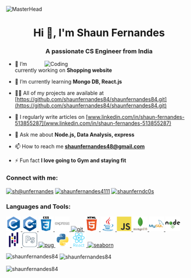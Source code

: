 ![MasterHead](https://78.media.tumblr.com/95f02d55724b631531d0b32dbd001297/tumblr_p177vracYv1wh4uq0o1_1280.gif)
<h1 align="center">Hi 👋, I'm Shaun Fernandes</h1>
<h3 align="center">A passionate CS Engineer from India</h3>
<img align="right" alt="Coding" width="400" src="https://th.bing.com/th/id/R.26a4468da102e12d39dd76dec553aa34?rik=HdlwOQrB55yHvA&riu=http%3a%2f%2fiihtng.com%2fwp-content%2fuploads%2f2020%2f01%2fProgramming-Language.jpg&ehk=cTY1G9Cond%2fyJ6Qw7uBypJ663tXOBuDNgSAj7fFl2Iw%3d&risl=&pid=ImgRaw&r=0">

- 🔭 I’m currently working on **Shopping website**

- 🌱 I’m currently learning **Mongo DB, React.js**

- 👨‍💻 All of my projects are available at [https://github.com/shaunfernandes84/shaunfernandes84.git](https://github.com/shaunfernandes84/shaunfernandes84.git)

- 📝 I regularly write articles on [www.linkedin.com/in/shaun-fernandes-513855287](www.linkedin.com/in/shaun-fernandes-513855287)

- 💬 Ask me about **Node.js, Data Analysis, express**

- 📫 How to reach me **shaunfernandes48@gmail.com**

- ⚡ Fun fact **I love going to Gym and staying fit**

<h3 align="left">Connect with me:</h3>
<p align="left">
<a href="https://kaggle.com/sh@unfernandes" target="blank"><img align="center" src="https://raw.githubusercontent.com/rahuldkjain/github-profile-readme-generator/master/src/images/icons/Social/kaggle.svg" alt="sh@unfernandes" height="30" width="40" /></a>
<a href="https://instagram.com/shaunfernandes4111" target="blank"><img align="center" src="https://raw.githubusercontent.com/rahuldkjain/github-profile-readme-generator/master/src/images/icons/Social/instagram.svg" alt="shaunfernandes4111" height="30" width="40" /></a>
<a href="https://auth.geeksforgeeks.org/user/shaunferndc0s" target="blank"><img align="center" src="https://raw.githubusercontent.com/rahuldkjain/github-profile-readme-generator/master/src/images/icons/Social/geeks-for-geeks.svg" alt="shaunferndc0s" height="30" width="40" /></a>
</p>

<h3 align="left">Languages and Tools:</h3>
<p align="left"> <a href="https://www.cprogramming.com/" target="_blank" rel="noreferrer"> <img src="https://raw.githubusercontent.com/devicons/devicon/master/icons/c/c-original.svg" alt="c" width="40" height="40"/> </a> <a href="https://www.w3schools.com/cpp/" target="_blank" rel="noreferrer"> <img src="https://raw.githubusercontent.com/devicons/devicon/master/icons/cplusplus/cplusplus-original.svg" alt="cplusplus" width="40" height="40"/> </a> <a href="https://www.w3schools.com/css/" target="_blank" rel="noreferrer"> <img src="https://raw.githubusercontent.com/devicons/devicon/master/icons/css3/css3-original-wordmark.svg" alt="css3" width="40" height="40"/> </a> <a href="https://expressjs.com" target="_blank" rel="noreferrer"> <img src="https://raw.githubusercontent.com/devicons/devicon/master/icons/express/express-original-wordmark.svg" alt="express" width="40" height="40"/> </a> <a href="https://git-scm.com/" target="_blank" rel="noreferrer"> <img src="https://www.vectorlogo.zone/logos/git-scm/git-scm-icon.svg" alt="git" width="40" height="40"/> </a> <a href="https://www.w3.org/html/" target="_blank" rel="noreferrer"> <img src="https://raw.githubusercontent.com/devicons/devicon/master/icons/html5/html5-original-wordmark.svg" alt="html5" width="40" height="40"/> </a> <a href="https://www.java.com" target="_blank" rel="noreferrer"> <img src="https://raw.githubusercontent.com/devicons/devicon/master/icons/java/java-original.svg" alt="java" width="40" height="40"/> </a> <a href="https://developer.mozilla.org/en-US/docs/Web/JavaScript" target="_blank" rel="noreferrer"> <img src="https://raw.githubusercontent.com/devicons/devicon/master/icons/javascript/javascript-original.svg" alt="javascript" width="40" height="40"/> </a> <a href="https://www.mongodb.com/" target="_blank" rel="noreferrer"> <img src="https://raw.githubusercontent.com/devicons/devicon/master/icons/mongodb/mongodb-original-wordmark.svg" alt="mongodb" width="40" height="40"/> </a> <a href="https://www.mysql.com/" target="_blank" rel="noreferrer"> <img src="https://raw.githubusercontent.com/devicons/devicon/master/icons/mysql/mysql-original-wordmark.svg" alt="mysql" width="40" height="40"/> </a> <a href="https://nodejs.org" target="_blank" rel="noreferrer"> <img src="https://raw.githubusercontent.com/devicons/devicon/master/icons/nodejs/nodejs-original-wordmark.svg" alt="nodejs" width="40" height="40"/> </a> <a href="https://pandas.pydata.org/" target="_blank" rel="noreferrer"> <img src="https://raw.githubusercontent.com/devicons/devicon/2ae2a900d2f041da66e950e4d48052658d850630/icons/pandas/pandas-original.svg" alt="pandas" width="40" height="40"/> </a> <a href="https://www.photoshop.com/en" target="_blank" rel="noreferrer"> <img src="https://raw.githubusercontent.com/devicons/devicon/master/icons/photoshop/photoshop-line.svg" alt="photoshop" width="40" height="40"/> </a> <a href="https://pugjs.org" target="_blank" rel="noreferrer"> <img src="https://cdn.worldvectorlogo.com/logos/pug.svg" alt="pug" width="40" height="40"/> </a> <a href="https://www.python.org" target="_blank" rel="noreferrer"> <img src="https://raw.githubusercontent.com/devicons/devicon/master/icons/python/python-original.svg" alt="python" width="40" height="40"/> </a> <a href="https://reactjs.org/" target="_blank" rel="noreferrer"> <img src="https://raw.githubusercontent.com/devicons/devicon/master/icons/react/react-original-wordmark.svg" alt="react" width="40" height="40"/> </a> <a href="https://seaborn.pydata.org/" target="_blank" rel="noreferrer"> <img src="https://seaborn.pydata.org/_images/logo-mark-lightbg.svg" alt="seaborn" width="40" height="40"/> </a> </p>

<p><img align="left" src="https://github-readme-stats.vercel.app/api/top-langs?username=shaunfernandes84&show_icons=true&locale=en&layout=compact" alt="shaunfernandes84" /></p>

<p>&nbsp;<img align="center" src="https://github-readme-stats.vercel.app/api?username=shaunfernandes84&show_icons=true&locale=en" alt="shaunfernandes84" /></p>

<p><img align="center" src="https://github-readme-streak-stats.herokuapp.com/?user=shaunfernandes84&" alt="shaunfernandes84" /></p>


